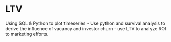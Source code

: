 # LTV

Using SQL & Python to plot timeseries - Use python and survival analysis to derive the influence of vacancy and investor churn - use LTV to analyze ROI to marketing efforts.


